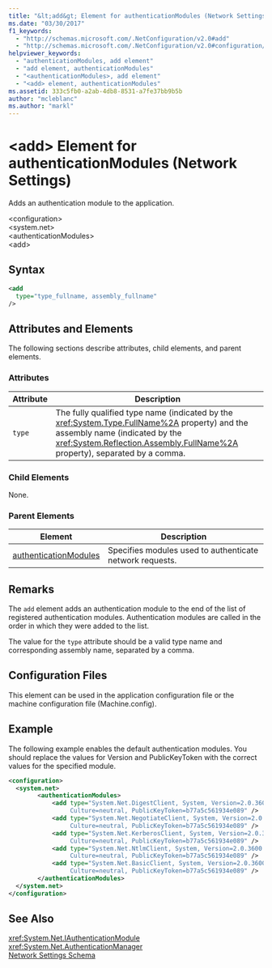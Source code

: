 ```yaml
---
title: "&lt;add&gt; Element for authenticationModules (Network Settings)"
ms.date: "03/30/2017"
f1_keywords: 
  - "http://schemas.microsoft.com/.NetConfiguration/v2.0#add"
  - "http://schemas.microsoft.com/.NetConfiguration/v2.0#configuration/system.net/authenticationModules/add"
helpviewer_keywords: 
  - "authenticationModules, add element"
  - "add element, authenticationModules"
  - "<authenticationModules>, add element"
  - "<add> element, authenticationModules"
ms.assetid: 333c5fb0-a2ab-4db8-8531-a7fe37bb9b5b
author: "mcleblanc"
ms.author: "markl"
---
```

# &lt;add&gt; Element for authenticationModules (Network Settings)
Adds an authentication module to the application.  
  
 \<configuration>  
\<system.net>  
\<authenticationModules>  
\<add>  
  
## Syntax  
  
```xml  
<add
  type="type_fullname, assembly_fullname"   
/>  
```  
  
## Attributes and Elements  
 The following sections describe attributes, child elements, and parent elements.  
  
### Attributes  
  
|**Attribute**|**Description**|  
|-------------------|---------------------|  
|`type`|The fully qualified type name (indicated by the <xref:System.Type.FullName%2A> property) and the assembly name (indicated by the <xref:System.Reflection.Assembly.FullName%2A> property), separated by a comma.|  
  
### Child Elements  
 None.  
  
### Parent Elements  
  
|**Element**|**Description**|  
|-----------------|---------------------|  
|[authenticationModules](../../../../../docs/framework/configure-apps/file-schema/network/authenticationmodules-element-network-settings.md)|Specifies modules used to authenticate network requests.|  
  
## Remarks  
 The `add` element adds an authentication module to the end of the list of registered authentication modules. Authentication modules are called in the order in which they were added to the list.  
  
 The value for the `type` attribute should be a valid type name and corresponding assembly name, separated by a comma.  
  
## Configuration Files  
 This element can be used in the application configuration file or the machine configuration file (Machine.config).  
  
## Example  
 The following example enables the default authentication modules. You should replace the values for Version and PublicKeyToken with the correct values for the specified module.  
  
```xml  
<configuration>  
  <system.net>  
        <authenticationModules>  
            <add type="System.Net.DigestClient, System, Version=2.0.3600.0,  
                 Culture=neutral, PublicKeyToken=b77a5c561934e089" />  
            <add type="System.Net.NegotiateClient, System, Version=2.0.3600.0,  
                 Culture=neutral, PublicKeyToken=b77a5c561934e089" />  
            <add type="System.Net.KerberosClient, System, Version=2.0.3600.0,  
                 Culture=neutral, PublicKeyToken=b77a5c561934e089" />  
            <add type="System.Net.NtlmClient, System, Version=2.0.3600.0,  
                 Culture=neutral, PublicKeyToken=b77a5c561934e089" />  
            <add type="System.Net.BasicClient, System, Version=2.0.3600.0,  
                 Culture=neutral, PublicKeyToken=b77a5c561934e089" />  
        </authenticationModules>  
  </system.net>  
</configuration>  
```  
  
## See Also  
 <xref:System.Net.IAuthenticationModule>  
 <xref:System.Net.AuthenticationManager>  
 [Network Settings Schema](../../../../../docs/framework/configure-apps/file-schema/network/index.md)
